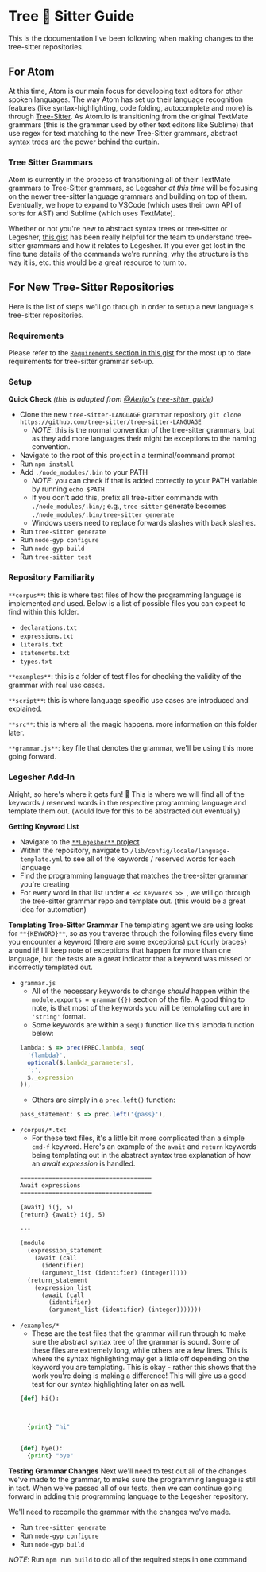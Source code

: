 # Tree 🌴 Sitter Guide

This is the documentation I've been following when making changes to the tree-sitter repositories.

## For Atom
At this time, Atom is our main focus for developing text editors for other spoken languages. The way Atom has set up their language recognition features (like syntax-highlighting, code folding, autocomplete and more) is through [Tree-Sitter](https://github.com/tree-sitter/tree-sitter). As Atom.io is transitioning from the original TextMate grammars (this is the grammar used by other text editors like Sublime) that use regex for text matching to the new Tree-Sitter grammars, abstract syntax trees are the power behind the curtain.

### Tree Sitter Grammars
Atom is currently in the process of transitioning all of their TextMate grammars to Tree-Sitter grammars, so Legesher _at this time_ will be focusing on the newer tree-sitter language grammars and building on top of them. Eventually, we hope to expand to VSCode (which uses their own API of sorts for AST) and Sublime (which uses TextMate).

Whether or not you're new to abstract syntax trees or tree-sitter or Legesher, [this gist](https://gist.github.com/Aerijo/df27228d70c633e088b0591b8857eeef) has been really helpful for the team to understand tree-sitter grammars and how it relates to Legesher. If you ever get lost in the fine tune details of the commands we're running, why the structure is the way it is, etc. this would be a great resource to turn to.

## For New Tree-Sitter Repositories
Here is the list of steps we'll go through in order to setup a new language's tree-sitter repositories.

### Requirements
Please refer to the [`Requirements` section in this gist](https://gist.github.com/Aerijo/df27228d70c633e088b0591b8857eeef#requirements) for the most up to date requirements for tree-sitter grammar set-up.

### Setup
**Quick Check** _(this is adapted from [@Aerijo's](https://gist.github.com/Aerijo) [tree-sitter_guide](https://gist.github.com/Aerijo/df27228d70c633e088b0591b8857eeef))_
-   Clone the new `tree-sitter-LANGUAGE` grammar repository
`git clone https://github.com/tree-sitter/tree-sitter-LANGUAGE`
    - _NOTE_: this is the normal convention of the tree-sitter grammars, but as they add more languages their might be exceptions to the naming convention.
-   Navigate to the root of this project in a terminal/command prompt
-   Run `npm install`
-   Add `./node_modules/.bin` to your PATH
    -   _NOTE_: you can check if that is added correctly to your PATH variable by running `echo $PATH`
    -   If you don't add this, prefix all tree-sitter commands with `./node_modules/.bin/`; e.g., `tree-sitter` generate becomes `./node_modules/.bin/tree-sitter generate`
    -   Windows users need to replace forwards slashes with back slashes.
-   Run `tree-sitter generate`
-   Run `node-gyp configure`
-   Run `node-gyp build`
-   Run `tree-sitter test`

### Repository Familiarity
`**corpus**`: this is where test files of how the programming language is implemented and used. Below is a list of possible files you can expect to find within this folder.
-   `declarations.txt`
-   `expressions.txt`
-   `literals.txt`
-   `statements.txt`
-   `types.txt`

`**examples**`: this is a folder of test files for checking the validity of the grammar with real use cases.

`**script**`: this is where language specific use cases are introduced and explained.

`**src**`: this is where all the magic happens. more information on this folder later.

`**grammar.js**`: key file that denotes the grammar, we'll be using this more going forward.

### Legesher Add-In
Alright, so here's where it gets fun! 🎉  This is where we will find all of the keywords / reserved words in the respective programming language and template them out. (would love for this to be abstracted out eventually)

**Getting Keyword List**
-   Navigate to the [`**Legesher**` project](https://github.com/madiedgar/legesher)
-   Within the repository, navigate to `/lib/config/locale/language-template.yml` to see all of the keywords / reserved words for each language
-   Find the programming language that matches the tree-sitter grammar you're creating
-   For every word in that list under `# << Keywords >> `, we will go through the tree-sitter grammar repo and template out. (this would be a great idea for automation)

**Templating Tree-Sitter Grammar**
The templating agent we are using looks for `**{KEYWORD}**`, so as you traverse through the following files every time you encounter a keyword (there are some exceptions) put {curly braces} around it! I'll keep note of exceptions that happen for more than one language, but the tests are a great indicator that a keyword was missed or incorrectly templated out.
-   `grammar.js`
    -   All of the necessary keywords to change _should_ happen within the `module.exports = grammar({})` section of the file. A good thing to note, is that most of the keywords you will be templating out are in `'string'` format.
    -   Some keywords are within a `seq()` function like this lambda function below:
    ```javascript
    lambda: $ => prec(PREC.lambda, seq(
      '{lambda}',
      optional($.lambda_parameters),
      ':',
      $._expression
    )),
    ```
    -   Others are simply in a `prec.left()` function:
    ```javascript
    pass_statement: $ => prec.left('{pass}'),
    ```
-   `/corpus/*.txt`
    -   For these text files, it's a little bit more complicated than a simple `cmd-f` keyword. Here's an example of the `await` and `return` keywords being templating out in the abstract syntax tree explanation of how an _await expression_ is handled.
    ``` txt
    =====================================
    Await expressions
    =====================================

    {await} i(j, 5)
    {return} {await} i(j, 5)

    ---

    (module
      (expression_statement
        (await (call
          (identifier)
          (argument_list (identifier) (integer)))))
      (return_statement
        (expression_list
          (await (call
            (identifier)
            (argument_list (identifier) (integer)))))))
    ```
-   `/examples/*`
    -   These are the test files that the grammar will run through to make sure the abstract syntax tree of the grammar is sound. Some of these files are extremely long, while others are a few lines. This is where the syntax highlighting may get a little off depending on the keyword you are templating. This is okay - rather this shows that the work you're doing is making a difference! This will give us a good test for our syntax highlighting later on as well.
    ``` python
    {def} hi():



      {print} "hi"


    {def} bye():
      {print} "bye"
    ```

**Testing Grammar Changes**
Next we'll need to test out all of the changes we've made to the grammar, to make sure the programming language is still in tact. When we've passed all of our tests, then we can continue going forward in adding this programming language to the Legesher repository.

We'll need to recompile the grammar with the changes we've made.
-   Run `tree-sitter generate`
-   Run `node-gyp configure`
-   Run `node-gyp build`

_NOTE_: Run `npm run build` to do all of the required steps in one command
